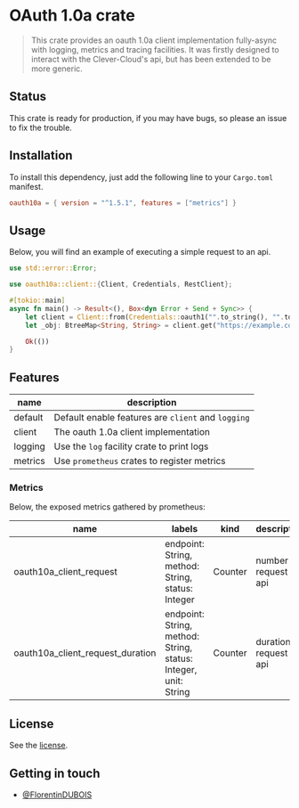 # OAuth 1.0a crate

> This crate provides an oauth 1.0a client implementation fully-async with
> logging, metrics and tracing facilities. It was firstly designed to interact
> with the Clever-Cloud's api, but has been extended to be more generic.

## Status

This crate is ready for production, if you may have bugs, so please an issue to
fix the trouble.

## Installation

To install this dependency, just add the following line to your `Cargo.toml` manifest.

```toml
oauth10a = { version = "^1.5.1", features = ["metrics"] }
```

## Usage

Below, you will find an example of executing a simple request to an api.

```rust
use std::error::Error;

use oauth10a::client::{Client, Credentials, RestClient};

#[tokio::main]
async fn main() -> Result<(), Box<dyn Error + Send + Sync>> {
    let client = Client::from(Credentials::oauth1("".to_string(), "".to_string(), "".to_string(), "".to_string()));
    let _obj: BtreeMap<String, String> = client.get("https://example.com/object.json").await?;

    Ok(())
}
```

## Features

| name    | description                                        |
|---------|----------------------------------------------------|
| default | Default enable features are `client` and `logging` |
| client  | The oauth 1.0a client implementation               |
| logging | Use the `log` facility crate to print logs         |
| metrics | Use `prometheus` crates to register metrics        |

### Metrics

Below, the exposed metrics gathered by prometheus:

| name                             | labels                                                          | kind    | description                |
| -------------------------------- | --------------------------------------------------------------- | ------- | -------------------------- |
| oauth10a_client_request          | endpoint: String, method: String, status: Integer               | Counter | number of request on api   |
| oauth10a_client_request_duration | endpoint: String, method: String, status: Integer, unit: String | Counter | duration of request on api |

## License

See the [license](LICENSE).

## Getting in touch

- [@FlorentinDUBOIS](https://twitter.com/FlorentinDUBOIS)
